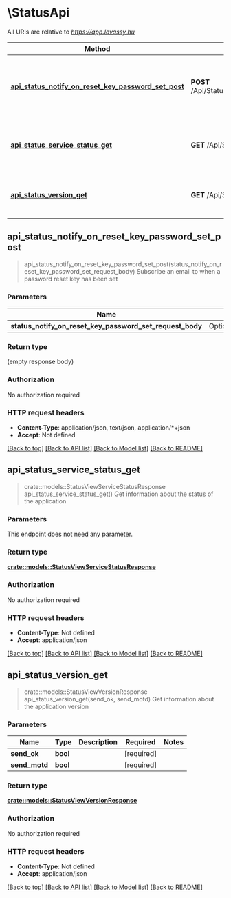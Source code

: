 # \StatusApi

All URIs are relative to *https://app.lovassy.hu*

Method | HTTP request | Description
------------- | ------------- | -------------
[**api_status_notify_on_reset_key_password_set_post**](StatusApi.md#api_status_notify_on_reset_key_password_set_post) | **POST** /Api/Status/NotifyOnResetKeyPasswordSet | Subscribe an email to when a password reset key has been set
[**api_status_service_status_get**](StatusApi.md#api_status_service_status_get) | **GET** /Api/Status/ServiceStatus | Get information about the status of the application
[**api_status_version_get**](StatusApi.md#api_status_version_get) | **GET** /Api/Status/Version | Get information about the application version



## api_status_notify_on_reset_key_password_set_post

> api_status_notify_on_reset_key_password_set_post(status_notify_on_reset_key_password_set_request_body)
Subscribe an email to when a password reset key has been set

### Parameters


Name | Type | Description  | Required | Notes
------------- | ------------- | ------------- | ------------- | -------------
**status_notify_on_reset_key_password_set_request_body** | Option<[**StatusNotifyOnResetKeyPasswordSetRequestBody**](StatusNotifyOnResetKeyPasswordSetRequestBody.md)> |  |  |

### Return type

 (empty response body)

### Authorization

No authorization required

### HTTP request headers

- **Content-Type**: application/json, text/json, application/*+json
- **Accept**: Not defined

[[Back to top]](#) [[Back to API list]](../README.md#documentation-for-api-endpoints) [[Back to Model list]](../README.md#documentation-for-models) [[Back to README]](../README.md)


## api_status_service_status_get

> crate::models::StatusViewServiceStatusResponse api_status_service_status_get()
Get information about the status of the application

### Parameters

This endpoint does not need any parameter.

### Return type

[**crate::models::StatusViewServiceStatusResponse**](StatusViewServiceStatusResponse.md)

### Authorization

No authorization required

### HTTP request headers

- **Content-Type**: Not defined
- **Accept**: application/json

[[Back to top]](#) [[Back to API list]](../README.md#documentation-for-api-endpoints) [[Back to Model list]](../README.md#documentation-for-models) [[Back to README]](../README.md)


## api_status_version_get

> crate::models::StatusViewVersionResponse api_status_version_get(send_ok, send_motd)
Get information about the application version

### Parameters


Name | Type | Description  | Required | Notes
------------- | ------------- | ------------- | ------------- | -------------
**send_ok** | **bool** |  | [required] |
**send_motd** | **bool** |  | [required] |

### Return type

[**crate::models::StatusViewVersionResponse**](StatusViewVersionResponse.md)

### Authorization

No authorization required

### HTTP request headers

- **Content-Type**: Not defined
- **Accept**: application/json

[[Back to top]](#) [[Back to API list]](../README.md#documentation-for-api-endpoints) [[Back to Model list]](../README.md#documentation-for-models) [[Back to README]](../README.md)

